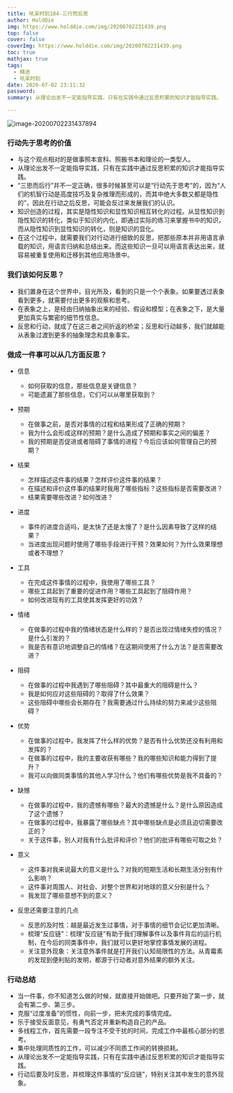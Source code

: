 ```yaml
---
title: 吼呆时刻184-三行而后思
author: HoldDie
img: https://www.holddie.com/img/20200702231439.png
top: false
cover: false
coverImg: https://www.holddie.com/img/20200702231439.png
toc: true
mathjax: true
tags:
  - 精进
  - 吼呆时刻
date: 2020-07-02 23:11:32
password:
summary: 从理论出发不一定能指导实践，只有在实践中通过反思积累的知识才能指导实践。

---
```


![image-20200702231437894](https://www.holddie.com/img/20200702231439.png)

### 行动先于思考的价值

- 与这个观点相对的是做事照本宣科、照搬书本和理论的一类型人。
- 从理论出发不一定能指导实践，只有在实践中通过反思积累的知识才能指导实践。
- “三思而后行”并不一定正确，很多时候甚至可以是“行动先于思考”的，因为“人们的机智行动是高度技巧及复杂推理而形成的，而其中绝大多数又都是隐性的”，因此在行动之后反思，可能会反过来发展我们的认识。
- 知识创造的过程，其实是隐性知识和显性知识相互转化的过程。从显性知识到隐性知识的转化，类似于知识的内化，即通过实际的练习来掌握书中的知识，而从隐性知识到显性知识的转化，则是知识的显化。
- 在这个过程中，就需要我们对行动进行细致的反思，把那些原本并非用语言承载的知识，用语言归纳和总结出来。而这些知识一旦可以用语言表达出来，就容易被重复使用和迁移到其他应用场景中。

### 我们该如何反思？

- 我们置身在这个世界中，目光所及，看到的只是一个个表象。如果要透过表象看到更多，就需要付出更多的观察和思考。
- 在表象之上，是经由归纳抽象出来的经验、假设和模型；在表象之下，是大量更加真实与繁密的细节性信息。
- 反思和行动，就成了在这三者之间折返的桥梁；反思和行动越多，我们就越能从表象过渡到更多的抽象理念和具象事实。

### 做成一件事可以从几方面反思？

- 信息
  - 如何获取的信息，那些信息是关键信息？
  - 可能遗漏了那些信息，它们可以从哪里获取到？
- 预期
  - 在做事之前，是否对事情的过程和结果形成了正确的预期？
  - 我为什么会形成这样的预期？是什么造成了预期和事实之间的偏差？
  - 我的预期是否促进或者阻碍了事情的进程？今后应该如何管理自己的预期？
- 结果
  - 怎样描述这件事的结果？怎样评价这件事的结果？
  - 在描述和评价这件事的结果时我用了哪些指标？这些指标是否需要改进？
  - 结果需要哪些改进？如何改进？
- 进度
  - 事件的进度合适吗，是太快了还是太慢了？是什么因素导致了这样的结果？
  - 当进度出现问题时使用了哪些手段进行干预？效果如何？为什么效果理想或者不理想？
- 工具
  - 在完成这件事情的过程中，我使用了哪些工具？
  - 哪些工具起到了重要的促进作用？哪些工具起到了阻碍作用？
  - 如何改进现有的工具使其发挥更好的功效？
- 情绪
  - 在做事的过程中我的情绪状态是什么样的？是否出现过情绪失控的情况？是什么引发的？
  - 我是否有意识地调整自己的情绪？在这期间使用了什么方法？是否需要改进？
- 阻碍
  - 在做事的过程中我遇到了哪些阻碍？其中最重大的阻碍是什么？
  - 我是如何应对这些阻碍的？取得了什么效果？
  - 这些阻碍中哪些会长期存在？我需要通过什么持续的努力来减少这些阻碍？
- 优势
  - 在做事的过程中，我发挥了什么样的优势？是否有什么优势还没有利用和发挥的？
  - 在做事的过程中，我的主要收获有哪些？我的哪些知识和能力得到了提升？
  - 我可以向做同类事情的其他人学习什么？他们有哪些优势是我不具备的？
- 缺憾
  - 在做事的过程中，我的遗憾有哪些？最大的遗憾是什么？是什么原因造成了这个遗憾？
  - 在做事的过程中，我暴露了哪些缺点？其中哪些缺点是必须且迫切需要改正的？
  - 关于这件事，别人对我有什么批评和评价？他们的批评有哪些可取之处？
- 意义
  - 这件事对我来说最大的意义是什么？对我的短期生活和长期生活分别有什么影响？
  - 这件事对周围人、对社会、对整个世界和对地球的意义分别是什么？
  - 我发现了哪些意想不到的意义？

- 反思还需要注意的几点
  - 反思的及时性：越是最近发生过事情，对于事情的细节会记忆更加清晰。
  - 梳理“反应链”：梳理“反应链”有助于我们理解事件以及事件背后的运行机制，在今后的同类事件中，我们就可以更好地掌控事情发展的进程。
  - 关注意外现象：关注意外事件就是打开我们认知局限性的方法。从青霉素的发现到便利贴的发明，都源于行动者对意外结果的额外关注。

### 行动总结

- 当一件事，你不知道怎么做的时候，就直接开始做吧。只要开始了第一步，就会有第二步、第三步。
- 克服“过度准备”的惯性，向前一步，把未完成的事情完成。
- 乐于接受反面意见，有勇气否定并重新构造自己的产品。
- 多线程工作，首先需要一段专注不受干扰的时间，完成工作中最核心部分的思考。
- 集中处理同质性的工作，可以减少不同质工作间的转换损耗。
- 从理论出发不一定能指导实践，只有在实践中通过反思积累的知识才能指导实践。
- 行动后要及时反思，并梳理这件事情的“反应链”，特别关注其中发生的意外现象。